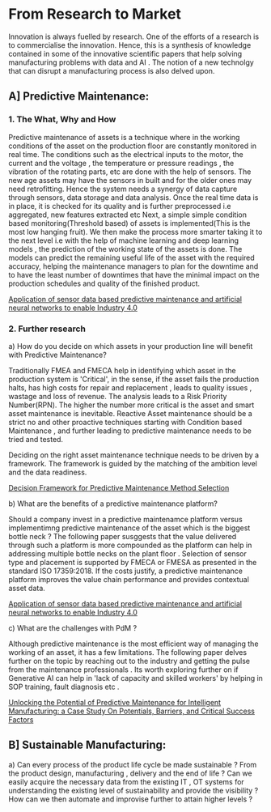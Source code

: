 # From Research to Market
                                                        
Innovation is always fuelled by research. One of the efforts of a research is to commercialise the innovation. Hence, this is a synthesis of knowledge contained in some of the innovative scientific papers that help solving manufacturing problems with data and AI . The notion of a new technolgy that can disrupt a manufacturing process is also delved upon.

## A] Predictive Maintenance:  
### 1. The What, Why and How    
Predictive maintenance of assets is a technique where in the working conditions of the asset on the production floor are constantly monitored in real time. The conditions such as the electrical inputs to the motor, the current and the voltage , the temperature or pressure readings , the vibration of the rotating parts, etc  are done with the help of sensors. The new age assets may have the sensors in built and for the older ones may need retrofitting. Hence the system needs a synergy of data capture through sensors, data storage and data analysis. 
Once the real time data is in place, it is checked for its quality and is further preprocessed i.e aggregated, new features extracted etc
Next, a simple simple condition based monitoring(Threshold based) of assets is implemented(This is the most low hanging fruit). We then make the process more smarter taking it to the next level i.e  with the help of machine learning and deep learning models , the prediction of the working state of the assets is done. The models can predict the remaining useful life of the asset with the required accuracy, helping the maintenance managers to plan for the downtime and to have the least number of downtimes that have the minimal impact on the production schedules and quality of the finished product. 

<a href="https://link.springer.com/article/10.1007/s40436-022-00433-x">Application of sensor data based predictive maintenance and artificial neural networks to enable Industry 4.0</a>





### 2. Further research    
a) How do you decide on which assets in your production line will benefit with Predictive Maintenance?  

Traditionally FMEA and FMECA help in identifying which asset in the production system is 'Critical', in the sense, if the asset fails the production halts, has high costs for repair and replacement , leads to quality issues , wastage and loss of revenue. The analysis leads to a Risk Priority Number(RPN). The higher the number more critical is the asset and smart asset maintenance is inevitable. 
Reactive Asset maintenance should be a strict no and other proactive techniques starting with Condition based Maintenance , and further leading to predictive maintenance needs to be tried and tested.

Deciding on the right asset maintenance technique needs to be driven by a framework. The framework is guided by the matching of the ambition level and the data readiness. 

<a href="https://www.researchgate.net/publication/368320424_Decision_Framework_for_Predictive_Maintenance_Method_Selection">Decision Framework for Predictive Maintenance Method Selection</a>

b) What are the benefits of a predictive maintenance platform? 

Should a company invest in a predictive maintenamce platform versus implementimng predictive maintenance of the asset which is the biggest bottle neck ? The following paper susggests that the value delivered through such a platform is more compounded as the platform can help in addressing multiple bottle necks on the plant floor . Selection of sensor type and placement is supported by FMECA or FMESA as presented in the standard ISO 17359:2018. If the costs justify, a predictive maintenance platform improves the value chain performance and provides contextual asset data. 

<a href="https://link.springer.com/article/10.1007/s40436-022-00433-x#Fig3">Application of sensor data based predictive maintenance and artificial neural networks to enable Industry 4.0</a>
   
c) What are the challenges with PdM ? 

Although predictive maintenance is the most efficient way of managing the working of an asset, it has a few limitations. The following paper delves further on the topic by reaching out to the industry and getting the pulse from the maintenance professionals . Its worth exploring further on if Generative AI can help in 'lack of capacity and skilled workers' by helping in SOP training, fault diagnosis etc .

<a href="https://link.springer.com/article/10.1007/s41471-024-00204-3?">Unlocking the Potential of Predictive Maintenance for Intelligent Manufacturing: a Case Study On Potentials, Barriers, and Critical Success Factors</a> 

## B] Sustainable Manufacturing:  
a) Can every process of the product life cycle be made sustainable ? From the product design, manufacturing , delivery and the end of life ? Can we easily acquire the necessary data from the existing IT , OT systems for understanding the  existing level of sustainability and provide the visibility ? How can we then automate and improvise further to attain higher levels ? 

   
